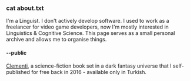 ### cat about.txt
I'm a Linguist. I don't actively develop software. I used to work as a freelancer for video game developers, now I'm mostly interested in Linguistics & Cognitive Science. This page serves as a small personal archive and allows me to organise things.

#### --public
[Clementi](https://github.com/snoazll/Clementi), a science-fiction book set in a dark fantasy universe that I self-published for free back in 2016 - available only in Turkish.
